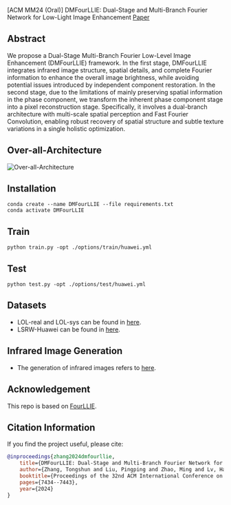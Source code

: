 [ACM MM24 (Oral)] DMFourLLIE: Dual-Stage and Multi-Branch Fourier Network for Low-Light Image Enhancement [Paper](https://arxiv.org/abs/2412.00683)

## Abstract
We propose a Dual-Stage Multi-Branch Fourier Low-Level Image Enhancement (DMFourLLIE) framework. In the first stage, DMFourLLIE integrates infrared image structure, spatial details, and complete Fourier information to enhance the overall image brightness, while avoiding potential issues introduced by independent component restoration. In the second stage, due to the limitations of mainly preserving spatial information in the phase component, we transform the inherent phase component stage into a pixel reconstruction stage. Specifically, it involves a dual-branch architecture with multi-scale spatial perception and Fast Fourier Convolution, enabling robust recovery of spatial structure and subtle texture variations in a single holistic optimization.

## Over-all-Architecture
![Over-all-Architecture](https://github.com/user-attachments/assets/e73e3d11-9b35-4363-a066-d399701414f2)

## Installation
```
conda create --name DMFourLLIE --file requirements.txt
conda activate DMFourLLIE
```

## Train
```python train.py -opt ./options/train/huawei.yml```

## Test
```python test.py -opt ./options/test/huawei.yml```

## Datasets
- LOL-real and LOL-sys can be found in [here](https://github.com/flyywh/SGM-Low-Light).
- LSRW-Huawei can be found in [here](https://github.com/JianghaiSCU/R2RNet).

## Infrared Image Generation
- The generation of infrared images refers to [here](https://github.com/RPM-Robotics-Lab/sRGB-TIR).

## Acknowledgement
This repo is based on [FourLLIE](https://github.com/wangchx67/FourLLIE).

## Citation Information
If you find the project useful, please cite:  

```bibtex  
@inproceedings{zhang2024dmfourllie,  
    title={DMFourLLIE: Dual-Stage and Multi-Branch Fourier Network for Low-Light Image Enhancement},  
    author={Zhang, Tongshun and Liu, Pingping and Zhao, Ming and Lv, Haotian},  
    booktitle={Proceedings of the 32nd ACM International Conference on Multimedia},  
    pages={7434--7443},  
    year={2024}  
}  
